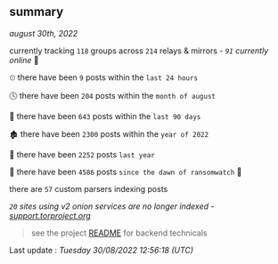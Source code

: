 
## summary
_august 30th, 2022_

currently tracking `118` groups across `214` relays & mirrors - _`91` currently online_ 📡

⏲ there have been `9` posts within the `last 24 hours`

🕓 there have been `204` posts within the `month of august`

📅 there have been `643` posts within the `last 90 days`

🏚 there have been `2300` posts within the `year of 2022`

🚀 there have been `2252` posts `last year`

🦕 there have been `4586` posts `since the dawn of ransomwatch` 🐣

there are `57` custom parsers indexing posts

_`20` sites using v2 onion services are no longer indexed - [support.torproject.org](https://support.torproject.org/onionservices/v2-deprecation/)_

> see the project [README](https://github.com/jmousqueton/ransomwatch#readme) for backend technicals



Last update : _Tuesday 30/08/2022 12:56:18 (UTC)_

